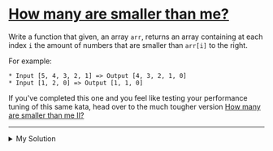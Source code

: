 # [How many are smaller than me?](https://www.codewars.com/kata/56a1c074f87bc2201200002e)

Write a function that given, an array `arr`, returns an array containing at each index `i` the amount of numbers that are smaller than `arr[i]` to the right.

For example:

    * Input [5, 4, 3, 2, 1] => Output [4, 3, 2, 1, 0]
    * Input [1, 2, 0] => Output [1, 1, 0]

If you've completed this one and you feel like testing your performance tuning of this same kata, head over to the much tougher version [How many are smaller than me II?](http://www.codewars.com/kata/56a1c63f3bc6827e13000006)

---

<details><summary>My Solution</summary>

```js
function smaller(nums) {
  return nums.map((v, i) => nums.slice(i).filter(w => v > w).length)
}
```

</details>
